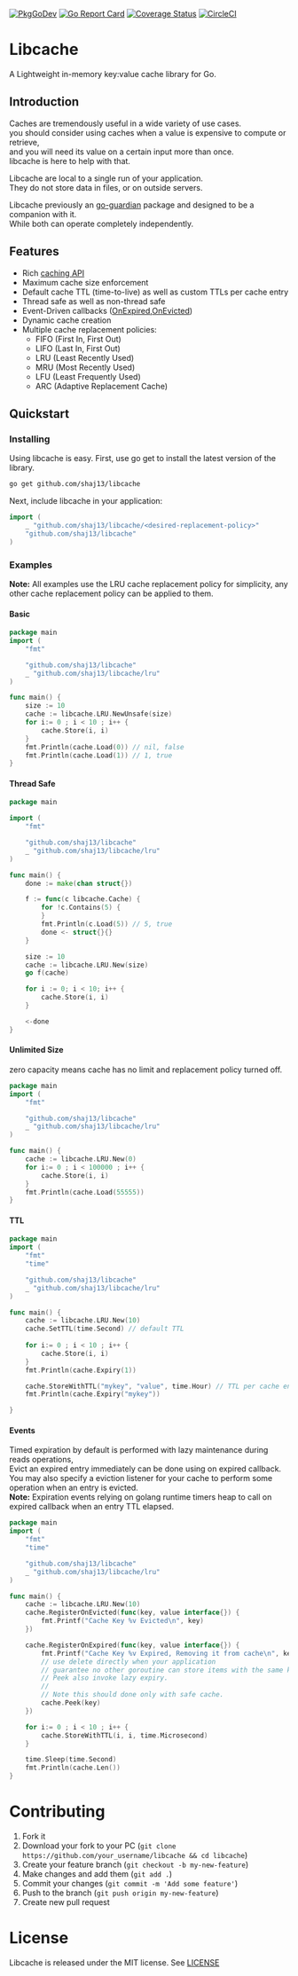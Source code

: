[![PkgGoDev](https://pkg.go.dev/badge/github.com/shaj13/libcache@v1.0.0)](https://pkg.go.dev/github.com/shaj13/libcache@v1.0.0)
[![Go Report Card](https://goreportcard.com/badge/github.com/shaj13/libcache)](https://goreportcard.com/report/github.com/shaj13/libcache)
[![Coverage Status](https://coveralls.io/repos/github/shaj13/libcache/badge.svg?branch=master)](https://coveralls.io/github/shaj13/libcache?branch=master)
[![CircleCI](https://circleci.com/gh/shaj13/libcache/tree/master.svg?style=svg)](https://circleci.com/gh/shaj13/libcache/tree/master)

# Libcache
A Lightweight in-memory key:value cache library for Go. 

## Introduction 
Caches are tremendously useful in a wide variety of use cases.<br>
you should consider using caches when a value is expensive to compute or retrieve,<br>
and you will need its value on a certain input more than once.<br>
libcache is here to help with that.

Libcache are local to a single run of your application.<br>
They do not store data in files, or on outside servers.

Libcache previously an [go-guardian](https://github.com/shaj13/go-guardian) package and designed to be a companion with it.<br>
While both can operate completely independently.<br>


## Features
- Rich [caching API](https://pkg.go.dev/github.com/shaj13/libcache@v1.0.0#Cache)
- Maximum cache size enforcement
- Default cache TTL (time-to-live) as well as custom TTLs per cache entry
- Thread safe as well as non-thread safe
- Event-Driven callbacks ([OnExpired](https://pkg.go.dev/github.com/shaj13/libcache@v1.0.0#Cache),[OnEvicted](https://pkg.go.dev/github.com/shaj13/libcache@v1.0.0#Cache))
- Dynamic cache creation
- Multiple cache replacement policies:
  - FIFO (First In, First Out)
  - LIFO (Last In, First Out)
  - LRU (Least Recently Used)
  - MRU (Most Recently Used)
  - LFU (Least Frequently Used)
  - ARC (Adaptive Replacement Cache)

## Quickstart 
### Installing 
Using libcache is easy. First, use go get to install the latest version of the library.

```sh
go get github.com/shaj13/libcache
```
Next, include libcache in your application:
```go
import (
    _ "github.com/shaj13/libcache/<desired-replacement-policy>"
    "github.com/shaj13/libcache"
)
```

### Examples
**Note:** All examples use the LRU cache replacement policy for simplicity, any other cache replacement policy can be applied to them.
#### Basic 
```go
package main 
import (
    "fmt" 

    "github.com/shaj13/libcache"
    _ "github.com/shaj13/libcache/lru"
)

func main() {
    size := 10
    cache := libcache.LRU.NewUnsafe(size)
    for i:= 0 ; i < 10 ; i++ {
        cache.Store(i, i)
    }
    fmt.Println(cache.Load(0)) // nil, false  
    fmt.Println(cache.Load(1)) // 1, true
}
```

#### Thread Safe 
```go
package main

import (
	"fmt"

	"github.com/shaj13/libcache"
	_ "github.com/shaj13/libcache/lru"
)

func main() {
	done := make(chan struct{})

	f := func(c libcache.Cache) {
		for !c.Contains(5) {
		}
		fmt.Println(c.Load(5)) // 5, true
		done <- struct{}{}
	}

	size := 10
	cache := libcache.LRU.New(size)
	go f(cache)

	for i := 0; i < 10; i++ {
		cache.Store(i, i)
	}

	<-done
}
```
#### Unlimited Size
zero capacity means cache has no limit and replacement policy turned off.
```go
package main 
import (
    "fmt" 

    "github.com/shaj13/libcache"
    _ "github.com/shaj13/libcache/lru"
)

func main() {
	cache := libcache.LRU.New(0)
    for i:= 0 ; i < 100000 ; i++ {
        cache.Store(i, i)
    }
	fmt.Println(cache.Load(55555))
}
```
#### TTL
```go
package main 
import (
	"fmt"
	"time"

	"github.com/shaj13/libcache"
	_ "github.com/shaj13/libcache/lru"
)

func main() {
	cache := libcache.LRU.New(10)
	cache.SetTTL(time.Second) // default TTL 
	
	for i:= 0 ; i < 10 ; i++ {
        cache.Store(i, i)
	}
	fmt.Println(cache.Expiry(1))

	cache.StoreWithTTL("mykey", "value", time.Hour) // TTL per cache entry 
	fmt.Println(cache.Expiry("mykey"))

}
```

#### Events 
Timed expiration by default is performed with lazy maintenance during reads operations,<br>
Evict an expired entry immediately can be done using on expired callback.<br>
You may also specify a eviction listener for your cache to perform some operation when an entry is evicted.<br>
**Note:** Expiration events relying on golang runtime timers heap to call on expired callback when an entry TTL elapsed.
```go
package main 
import (
	"fmt"
	"time"

	"github.com/shaj13/libcache"
	_ "github.com/shaj13/libcache/lru"
)

func main() {
	cache := libcache.LRU.New(10)
	cache.RegisterOnEvicted(func(key, value interface{}) {
		fmt.Printf("Cache Key %v Evicted\n", key)
	})

	cache.RegisterOnExpired(func(key, value interface{}) {
		fmt.Printf("Cache Key %v Expired, Removing it from cache\n", key)
		// use delete directly when your application 
		// guarantee no other goroutine can store items with the same key.
		// Peek also invoke lazy expiry. 
		// 
		// Note this should done only with safe cache.
		cache.Peek(key) 
	})	

	for i:= 0 ; i < 10 ; i++ {
        cache.StoreWithTTL(i, i, time.Microsecond)
	}

	time.Sleep(time.Second)
	fmt.Println(cache.Len())
}
```

# Contributing
1. Fork it
2. Download your fork to your PC (`git clone https://github.com/your_username/libcache && cd libcache`)
3. Create your feature branch (`git checkout -b my-new-feature`)
4. Make changes and add them (`git add .`)
5. Commit your changes (`git commit -m 'Add some feature'`)
6. Push to the branch (`git push origin my-new-feature`)
7. Create new pull request

# License
Libcache is released under the MIT license. See [LICENSE](https://github.com/shaj13/libcache/blob/master/LICENSE)